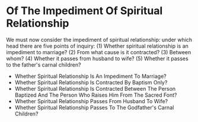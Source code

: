 # Of The Impediment Of Spiritual Relationship

We must now consider the impediment of spiritual relationship: under which head there are five points of inquiry:
(1) Whether spiritual relationship is an impediment to marriage?
(2) From what cause is it contracted?
(3) Between whom?
(4) Whether it passes from husband to wife?
(5) Whether it passes to the father's carnal children?

* Whether Spiritual Relationship Is An Impediment To Marriage?
* Whether Spiritual Relationship Is Contracted By Baptism Only?
* Whether Spiritual Relationship Is Contracted Between The Person Baptized And The Person Who Raises Him From The Sacred Font?
* Whether Spiritual Relationship Passes From Husband To Wife?
* Whether Spiritual Relationship Passes To The Godfather's Carnal Children?